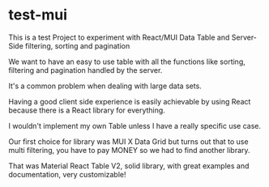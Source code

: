 # test-mui

This is a test Project to experiment with React/MUI Data Table and Server-Side filtering, sorting and pagination

We want to have an easy to use table with all the functions like sorting, filtering and pagination handled by the server.

It's a common problem when dealing with large data sets.

Having a good client side experience is easily achievable by using React because there is a React library for everything.

I wouldn't implement my own Table unless I have a really specific use case.

Our first choice for library was MUI X Data Grid but turns out that to use multi filtering, you have to pay MONEY so we had to find another library.

That was Material React Table V2, solid library, with great examples and documentation, very customizable!


